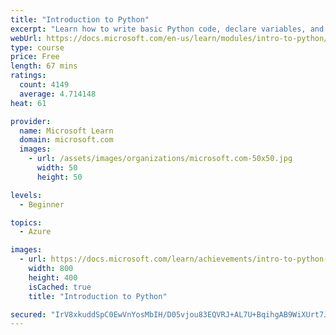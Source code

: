 ```yaml
---
title: "Introduction to Python"
excerpt: "Learn how to write basic Python code, declare variables, and work with console input and output"
webUrl: https://docs.microsoft.com/en-us/learn/modules/intro-to-python/
type: course
price: Free
length: 67 mins
ratings:
  count: 4149
  average: 4.714148
heat: 61

provider:
  name: Microsoft Learn
  domain: microsoft.com
  images:
    - url: /assets/images/organizations/microsoft.com-50x50.jpg
      width: 50
      height: 50

levels:
  - Beginner

topics:
  - Azure

images:
  - url: https://docs.microsoft.com/learn/achievements/intro-to-python-social.png
    width: 800
    height: 400
    isCached: true
    title: "Introduction to Python"

secured: "IrV8xkuddSpC0EwVnYosMbIH/D05vjou83EQVRJ+AL7U+BqihgAB9WiXUrt7JDPZN1jBrJZpuO0HvjKKQDmwBBet2z0rm/eZHQjwbrQe4PXQj7HZYSiIOiz47iPrLY30BXQjA/ZVQ+bPOt70ZCrk8mO9PyKRnsMnQ45MZXe/nqbHx9qTL/UoWCjIH9yNtC5/Oq03SPHu7/jQV9UmLJa7hPtlgdgqzFmPiWONuYh4jbloWhFGubrE4fEy1mIxyrAOCIImOcUvxeFwBAFy7345CWs6/eQw8vDq5jV0p+SMo46IcYVklf7mg9i4jfsnQRLFwENi5qO5upmwukfeg/Rh2zA6uggghBrZ58lZhKXi7h6fFZtafHaCDYMac81ZtiiSGLi1BTh8ZypLj8k8fJXK/w==;FbwoNUw68ObyK0QgppnEOQ=="
---
```


